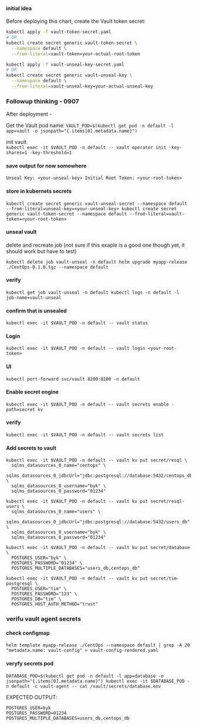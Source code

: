 #### initial idea


Before deploying this chart, create the Vault token secret:

```bash
kubectl apply -f vault-token-secret.yaml
# OR
kubectl create secret generic vault-token-secret \
  --namespace default \
  --from-literal=vault-token=your-actual-root-token
```

```bash
kubectl apply -f vault-unseal-key-secret.yaml
# OR
kubectl create secret generic vault-unseal-key \
  --namespace default \
  --from-literal=vault-unseal-key=your-actual-unseal-key
```


### Followup thinking - 0907

After deployment -   

Get the Vault pod name:
`VAULT_POD=$(kubectl get pod -n default -l app=vault -o jsonpath="{.items[0].metadata.name}")`

init vault  
`kubectl exec -it $VAULT_POD -n default -- vault operator init -key-shares=1 -key-threshold=1`

#### save output for now somewhere  

`
Unseal Key: <your-unseal-key>
Initial Root Token: <your-root-token>
`

#### store in kubernets secrets
`
kubectl create secret generic vault-unseal-secret --namespace default --from-literal=unseal-key=<your-unseal-key>
kubectl create secret generic vault-token-secret --namespace default --from-literal=vault-token=<your-root-token>
`

#### unseal vault

delete and recreate job (not sure if this exaple is a good one though yet, it should work but have to test)

`
kubectl delete job vault-unseal -n default
helm upgrade myapp-release ./CentOps-0.1.0.tgz --namespace default
`

#### verify

`
kubectl get job vault-unseal -n default
kubectl logs -n default -l job-name=vault-unseal
`

#### confirm that is unsealed

`
kubectl exec -it $VAULT_POD -n default -- vault status
`

#### Login

`
kubectl exec -it $VAULT_POD -n default -- vault login <your-root-token>
`

#### UI

`
kubectl port-forward svc/vault 8200:8200 -n default
`

#### Enable secret engine

`
kubectl exec -it $VAULT_POD -n default -- vault secrets enable -path=secret kv
`

#### verify

`
kubectl exec -it $VAULT_POD -n default -- vault secrets list
`

#### Add secrets to vault

```
kubectl exec -it $VAULT_POD -n default -- vault kv put secret/resql \
  sqlms_datasources_0_name="centops" \
  sqlms_datasources_0_jdbcUrl="jdbc:postgresql://database:5432/centops_db" \
  sqlms_datasources_0_username="byk" \
  sqlms_datasources_0_password="01234"

kubectl exec -it $VAULT_POD -n default -- vault kv put secret/resql-users \
  sqlms_datasources_0_name="users" \
  sqlms_datasources_0_jdbcUrl="jdbc:postgresql://database:5432/users_db" \
  sqlms_datasources_0_username="byk" \
  sqlms_datasources_0_password="01234"

kubectl exec -it $VAULT_POD -n default -- vault kv put secret/database \
  POSTGRES_USER="byk" \
  POSTGRES_PASSWORD="01234" \
  POSTGRES_MULTIPLE_DATABASES="users_db,centops_db"

kubectl exec -it $VAULT_POD -n default -- vault kv put secret/tim-postgresql \
  POSTGRES_USER="tim" \
  POSTGRES_PASSWORD="123" \
  POSTGRES_DB="tim" \
  POSTGRES_HOST_AUTH_METHOD="trust"
```

### verifu vault agent secrets

#### check configmap

`
helm template myapp-release ./CentOps --namespace default | grep -A 20 "metadata.name: vault-config" > vault-config-rendered.yaml
`

#### veryfy secrets pod

`
DATABASE_POD=$(kubectl get pod -n default -l app=database -o jsonpath="{.items[0].metadata.name}")
kubectl exec -it $DATABASE_POD -n default -c vault-agent -- cat /vault/secrets/database.env
`

EXPECTED OUTPUT:
```
POSTGRES_USER=byk
POSTGRES_PASSWORD=01234
POSTGRES_MULTIPLE_DATABASES=users_db,centops_db
```
